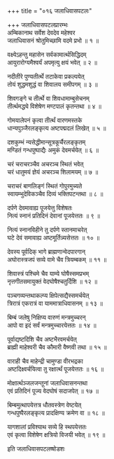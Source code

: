 +++
title = "०१६ जलाधिवासपटलः"

+++
जलाधिवासपटलप्रारम्भः    
अम्बिकानाथ सर्वेश देवदेव महेश्वर  
जलाधिवासनं श्रोतुमिच्छामि वदमे प्रभो ॥ १ ॥


वक्ष्येऽहन्तु महासेन सर्वकामार्त्थसिद्धिदम्  
आयुरारोग्यमैश्वर्यं अपमृत्यु क्षयं भवेत् ॥ २ ॥


नदीतीरे पुण्यतीर्त्थे तटाकेवा प्रकल्पयेत्  
तोयं शुद्धमशुद्धं वा शिवालय समीपगम् ॥ ३ ॥


शिवगङ्गे च तीर्त्थे वा शिवधामाम्बुसेचनम्  
तीर्त्थमद्ध्ये विशेषेण मण्टपालं कृतन्तथा ॥ ४ ॥


गोमयालेपनं कृत्वा तीर्त्थं वारणमस्तके  
धान्यपुञ्जैरलङ्कृत्य अष्टपद्मदलं लिखेत् ॥ ५ ॥


दशकुम्भं न्यसेद्धीमान्सूत्रकूर्चैरलङ्कृतम्  
मण्डितं गन्धपुष्पाद्यैः अमुकं देवमर्चयेत् ॥ ६ ॥


चरं चराचरञ्चैव अचरञ्च स्थितं भवेत्  
चरं धातुमयं ज्ञेयं अचरञ्च शिलामयम् ॥ ७ ॥


चराचरं बाणलिङ्गं स्थितं गोपुरमुच्यते  
स्वायम्भुदेविकञ्चैव दिव्यं भक्तिपटन्तथा ॥ ८ ॥


दर्पणे देवमावाह्य पूजयेत्तु विशेषतः  
नित्यं स्नानं प्रतिदिनं देवानां पूजयेत्ततः ॥ ९ ॥


नित्यं स्नानविहीने तु दर्पणे स्तानमाचरेत्  
घटे देवं समावाह्य अष्टमूर्तिन्न्यसेत्ततः ॥ १० ॥



देवस्य पूर्वदिक् भागे ब्राह्मणान्वेदपारगान्  
अघोरास्त्रजपं सव्ये वामे चैव त्रियम्बकम् ॥ ११ ॥


शिवास्त्रं पश्चिमे चैव याम्ये घोषैस्समप्रभम्  
नृत्तगीतसमायुक्तं वेदघोषैश्चतुर्दिशि ॥ १२ ॥


पञ्चगव्यन्तथाकल्प्य क्षिपेत्सद्यैस्समर्चयेत्  
त्रिरात्रं एकरात्रं वा याममात्राधिवासनम् ॥ १३ ॥


बिम्बं जलेषु निक्षिप्य वारुणं मन्त्रमुच्चरन्  
आपो वा इदं सर्वं मन्त्रमुच्चारयेत्ततः ॥ १४ ॥


पूर्वाद्यष्टदिशि चैव अष्टभैरवमर्चयेत्  
ब्राह्मी माहेश्वरी चैव कौमारी वैष्णवी तथा ॥ १५ ॥


वाराही चैव माहेन्द्री चामुण्डा वीरभद्रका  
अष्टदिक्ष्वर्चयित्वा तु रक्षार्त्थं पूजयेत्ततः ॥ १६ ॥


मोक्षार्त्थञ्जलजन्तूनां जलाधिवासनन्तथा  
एवं प्रतिदिनं पूज्य वेदघोषं सदाजपेत् ॥ १७ ॥


बिम्बमुत्थापयेत्तत्र धौतवस्त्रेण वेष्टयेत्  
गन्धपुष्पैरलङ्कृत्य प्रादक्षिण्य क्रमेण वा ॥ १८ ॥


यागशालां प्रविश्याथ सव्ये हि स्थपयेत्ततः  
एवं कृत्वा विशेषेण क्षत्रियो विजयी भवेत् ॥ १९ ॥


इति जलाधिवासपटलष्षोडशः  
